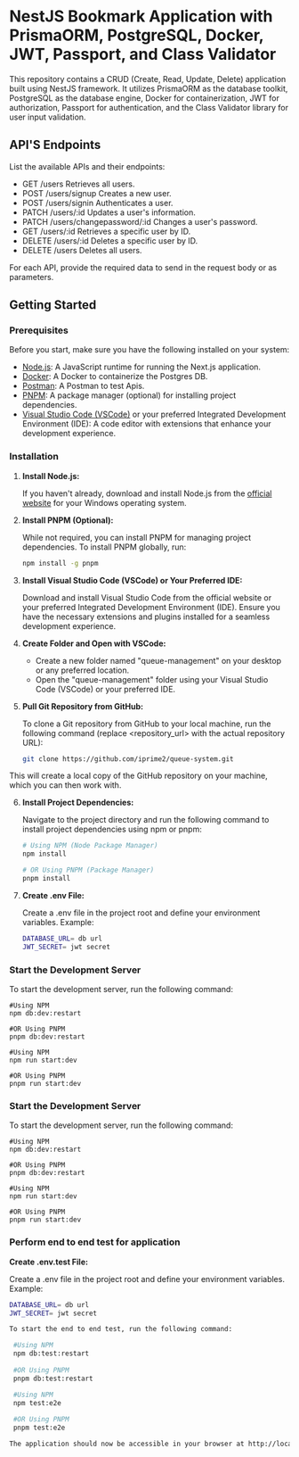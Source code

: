 # NestJS Bookmark Application with PrismaORM, PostgreSQL, Docker, JWT, Passport, and Class Validator

This repository contains a CRUD (Create, Read, Update, Delete) application built using NestJS framework. It utilizes PrismaORM as the database toolkit, PostgreSQL as the database engine, Docker for containerization, JWT for authorization, Passport for authentication, and the Class Validator library for user input validation.

## API'S Endpoints

List the available APIs and their endpoints:

- GET /users Retrieves all users.
- POST /users/signup Creates a new user.
- POST /users/signin Authenticates a user.
- PATCH /users/:id Updates a user's information.
- PATCH /users/changepassword/:id Changes a user's password.
- GET /users/:id Retrieves a specific user by ID.
- DELETE /users/:id Deletes a specific user by ID.
- DELETE /users Deletes all users.

For each API, provide the required data to send in the request body or as parameters.

## Getting Started

### Prerequisites

Before you start, make sure you have the following installed on your system:

- [Node.js](https://nodejs.org/en/download/): A JavaScript runtime for running the Next.js application.
- [Docker](https://nodejs.org/en/download/): A Docker to containerize the Postgres DB.
- [Postman](https://nodejs.org/en/download/): A Postman to test Apis.
- [PNPM](https://pnpm.io/): A package manager (optional) for installing project dependencies.
- [Visual Studio Code (VSCode)](https://code.visualstudio.com/download) or your preferred Integrated Development Environment (IDE): A code editor with extensions that enhance your development experience.

### Installation

1. **Install Node.js:**

   If you haven't already, download and install Node.js from the [official website](https://nodejs.org/en/download/) for your Windows operating system.

2. **Install PNPM (Optional):**

   While not required, you can install PNPM for managing project dependencies. To install PNPM globally, run:

   ```bash
   npm install -g pnpm

3. **Install Visual Studio Code (VSCode) or Your Preferred IDE:**

   Download and install Visual Studio Code from the official website or your preferred Integrated Development Environment (IDE). Ensure you have the necessary extensions and plugins installed for a seamless development experience.

4. **Create Folder and Open with VSCode:**

   - Create a new folder named "queue-management" on your desktop or any preferred location.
   - Open the "queue-management" folder using your Visual Studio Code (VSCode) or your preferred IDE.

5. **Pull Git Repository from GitHub:**

   To clone a Git repository from GitHub to your local machine, run the following command (replace <repository_url> with the actual repository URL):

   ```bash
   git clone https://github.com/iprime2/queue-system.git


This will create a local copy of the GitHub repository on your machine, which you can then work with.

6. **Install Project Dependencies:**

   Navigate to the project directory and run the following command to install project dependencies using npm or pnpm:

   ```bash
   # Using NPM (Node Package Manager)
   npm install

   # OR Using PNPM (Package Manager)
   pnpm install

7. **Create .env File:**

   Create a .env file in the project root and define your environment variables. Example:

   ```bash
   DATABASE_URL= db url
   JWT_SECRET= jwt secret

### Start the Development Server

   To start the development server, run the following command:

    #Using NPM 
    npm db:dev:restart
      
    #OR Using PNPM
    pnpm db:dev:restart

    #Using NPM 
    npm run start:dev
      
    #OR Using PNPM
    pnpm run start:dev

### Start the Development Server

   To start the development server, run the following command:

    #Using NPM 
    npm db:dev:restart
      
    #OR Using PNPM
    pnpm db:dev:restart

    #Using NPM 
    npm run start:dev
      
    #OR Using PNPM
    pnpm run start:dev

### Perform end to end test for application

  **Create .env.test File:**

   Create a .env file in the project root and define your environment variables. Example:

   ```bash
   DATABASE_URL= db url
   JWT_SECRET= jwt secret

   To start the end to end test, run the following command:

    #Using NPM 
    npm db:test:restart
      
    #OR Using PNPM
    pnpm db:test:restart

    #Using NPM 
    npm test:e2e
      
    #OR Using PNPM
    pnpm test:e2e

The application should now be accessible in your browser at http://localhost:3000.
